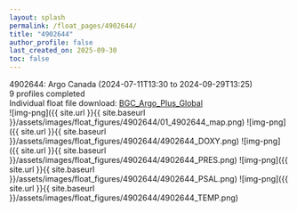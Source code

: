 ```yaml
---
layout: splash
permalink: /float_pages/4902644/
title: "4902644"
author_profile: false
last_created_on: 2025-09-30
toc: false
---
```

 
4902644: Argo Canada (2024-07-11T13:30 to 2024-09-29T13:25)\
9 profiles completed\
Individual float file download: [BGC_Argo_Plus_Global](https://ftp.soest.hawaii.edu/bgc_argo_plus/Individual_Floats/outliers_removed/4902644_Sprof_processed.nc)\
![img-png]({{ site.url }}{{ site.baseurl }}/assets/images/float_figures/4902644/01_4902644_map.png)
![img-png]({{ site.url }}{{ site.baseurl }}/assets/images/float_figures/4902644/4902644_DOXY.png)
![img-png]({{ site.url }}{{ site.baseurl }}/assets/images/float_figures/4902644/4902644_PRES.png)
![img-png]({{ site.url }}{{ site.baseurl }}/assets/images/float_figures/4902644/4902644_PSAL.png)
![img-png]({{ site.url }}{{ site.baseurl }}/assets/images/float_figures/4902644/4902644_TEMP.png)
